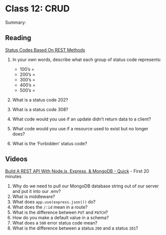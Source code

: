 Class 12: CRUD
==============

Summary:

Reading
-------

[Status Codes Based On REST Methods](https://www.moesif.com/blog/technical/api-design/Which-HTTP-Status-Code-To-Use-For-Every-CRUD-App/)

1. In your own words, describe what each group of status code represents:

    * 100’s =
    * 200’s =
    * 300’s =
    * 400’s =
    * 500’s =
2. What is a status code 202?
3. What is a status code 308?
4. What code would you use if an update didn’t return data to a client?
5. What code would you use if a resource used to exist but no longer does?
6. What is the ‘Forbidden’ status code?

Videos
------

[Build A REST API With Node.js, Express, & MongoDB - Quick](https://www.youtube.com/channel/UCFbNIlppjAuEX4znoulh0Cw) - First 20 minutes

1. Why do we need to pull our MongoDB database string out of our server and put it into our .env?
2. What is middleware?
3. What does `app.use(express.json())` do?
4. What does the `/:id` mean in a route?
5. What is the difference between `PUT` and `PATCH`?
6. How do you make a default value in a schema?
7. What does a `500` error status code mean?
8. What is the difference between a status `200` and a status `201`?
